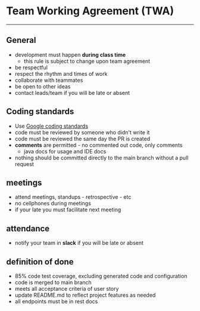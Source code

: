 # Team Working Agreement (TWA)

---------

## General

- development must happen **during class time**
  - this rule is subject to change upon team agreement
- be respectful
- respect the rhythm and times of work
- collaborate with teammates
- be open to other ideas
- contact leads/team if you will be late or absent

## Coding standards

- Use [Google coding standards](https://google.github.io/styleguide/) 
- code must be reviewed by someone who didn't write it
- code must be reviewed the same day the PR is created
- **comments** are permitted - no commented out code, only comments
  - java docs for usage and IDE docs
- nothing should be committed directly to the main branch without a pull request


## meetings

- attend meetings, standups - retrospective - etc
- no cellphones during meetings
- if your late you must facilitate next meeting

## attendance

- notify your team in **slack** if you will be late or absent

## definition of done

- 85% code test coverage, excluding generated code and configuration
- code is merged to main branch
- meets all acceptance criteria of user story
- update README.md to reflect project features as needed  
- all endpoints must be in rest docs
